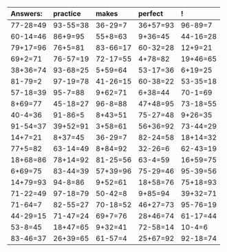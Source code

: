 | Answers: | practice | makes | perfect | ! |
| :--- | :--- | :--- | :--- | :--- |
| 77-28=49 | 93-55=38 | 36-29=7 | 36+57=93 | 96-89=7 | 
| 60-14=46 | 86+9=95 | 55+8=63 | 9+36=45 | 44-16=28 | 
| 79+17=96 | 76+5=81 | 83-66=17 | 60-32=28 | 12+9=21 | 
| 69+2=71 | 76-57=19 | 72-17=55 | 4+78=82 | 19+46=65 | 
| 38+36=74 | 93-68=25 | 5+59=64 | 53-17=36 | 6+19=25 | 
| 81-79=2 | 97-19=78 | 41-26=15 | 60-38=22 | 53-35=18 | 
| 57-18=39 | 95-7=88 | 9+62=71 | 6+38=44 | 70-1=69 | 
| 8+69=77 | 45-18=27 | 96-8=88 | 47+48=95 | 73-18=55 | 
| 40-4=36 | 91-86=5 | 8+43=51 | 75-27=48 | 9+26=35 | 
| 91-54=37 | 39+52=91 | 3+58=61 | 56+36=92 | 73-44=29 | 
| 14+7=21 | 8+37=45 | 36-29=7 | 82-24=58 | 18+14=32 | 
| 77+5=82 | 63-14=49 | 8+84=92 | 32-26=6 | 62-43=19 | 
| 18+68=86 | 78+14=92 | 81-25=56 | 63-4=59 | 16+59=75 | 
| 6+69=75 | 83-44=39 | 57+39=96 | 75-29=46 | 95-39=56 | 
| 14+79=93 | 94-8=86 | 9+52=61 | 18+58=76 | 75+18=93 | 
| 71-22=49 | 97-18=79 | 50-42=8 | 9+85=94 | 39+32=71 | 
| 71-64=7 | 82-55=27 | 70-18=52 | 46+27=73 | 95-76=19 | 
| 44-29=15 | 71-47=24 | 69+7=76 | 28+46=74 | 61-17=44 | 
| 53-8=45 | 18+47=65 | 9+32=41 | 72-58=14 | 10-4=6 | 
| 83-46=37 | 26+39=65 | 61-57=4 | 25+67=92 | 92-18=74 | 
